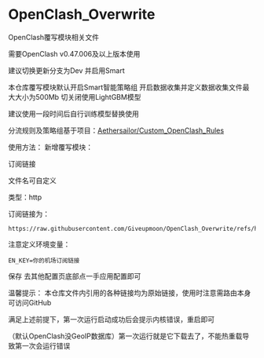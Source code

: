 # OpenClash_Overwrite
OpenClash覆写模块相关文件

需要OpenClash	v0.47.006及以上版本使用

建议切换更新分支为Dev 并启用Smart

本仓库覆写模块默认开启Smart智能策略组 开启数据收集并定义数据收集文件最大大小为500Mb 切关闭使用LightGBM模型

建议使用一段时间后自行训练模型替换使用

分流规则及策略组基于项目：[Aethersailor/Custom_OpenClash_Rules](https://github.com/Aethersailor/Custom_OpenClash_Rules.git)

使用方法：
新增覆写模块：

订阅链接

文件名可自定义

类型：http

订阅链接为：
```
https://raw.githubusercontent.com/Giveupmoon/OpenClash_Overwrite/refs/heads/main/Overwrite/Giveup_Overwrite.conf
```
注意定义环境变量：
```
EN_KEY=你的机场订阅链接
```
保存 去其他配置页底部点一手应用配置即可


温馨提示：
本仓库文件内引用的各种链接均为原始链接，使用时注意需路由本身可访问GitHub

满足上述前提下，第一次运行启动成功后会提示内核错误，重启即可

（默认OpenClash没GeoIP数据库）第一次运行就是它下载去了，不能热重载导致第一次会运行错误